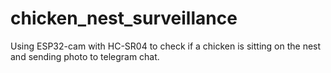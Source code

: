 # chicken_nest_surveillance
Using ESP32-cam with HC-SR04 to check if a chicken is sitting on the nest and sending photo to telegram chat.
